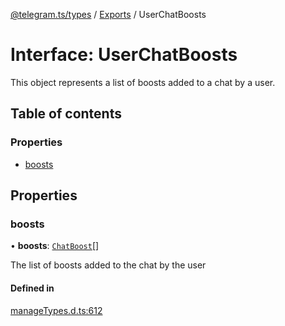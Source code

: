 [@telegram.ts/types](../README.md) / [Exports](../modules.md) / UserChatBoosts

# Interface: UserChatBoosts

This object represents a list of boosts added to a chat by a user.

## Table of contents

### Properties

- [boosts](UserChatBoosts.md#boosts)

## Properties

### boosts

• **boosts**: [`ChatBoost`](ChatBoost.md)[]

The list of boosts added to the chat by the user

#### Defined in

[manageTypes.d.ts:612](https://github.com/telegramsjs/types/blob/d08200f/src/manageTypes.d.ts#L612)
